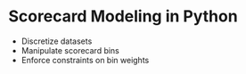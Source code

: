 # Scorecard Modeling in Python

- Discretize datasets
- Manipulate scorecard bins
- Enforce constraints on bin weights
